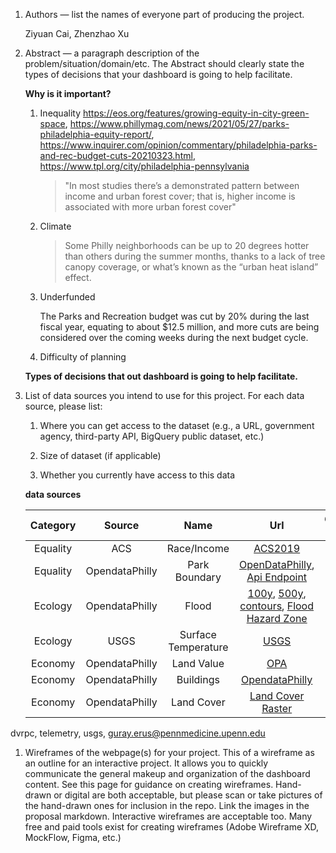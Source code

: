 1. Authors — list the names of everyone part of producing the project.

    Ziyuan Cai, Zhenzhao Xu

1. Abstract — a paragraph description of the problem/situation/domain/etc. The Abstract should clearly state the types of decisions that your dashboard is going to help facilitate.

    **Why is it important?**

    1. Inequality
        https://eos.org/features/growing-equity-in-city-green-space, 
        https://www.phillymag.com/news/2021/05/27/parks-philadelphia-equity-report/,
        https://www.inquirer.com/opinion/commentary/philadelphia-parks-and-rec-budget-cuts-20210323.html,
        https://www.tpl.org/city/philadelphia-pennsylvania

        > "In most studies there’s a demonstrated pattern between income and urban forest cover; that is, higher income is associated with more urban forest cover"
        
    1. Climate

        > Some Philly neighborhoods can be up to 20 degrees hotter than others during the summer months, thanks to a lack of tree canopy coverage, or what’s known as the “urban heat island” effect.

    1. Underfunded

        The Parks and Recreation budget was cut by 20% during the last fiscal year, equating to about $12.5 million, and more cuts are being considered over the coming weeks during the next budget cycle.

    1. Difficulty of planning

    **Types of decisions that out dashboard is going to help facilitate.**



1. List of data sources you intend to use for this project. For each data source, please list:

    1. Where you can get access to the dataset (e.g., a URL, government agency, third-party API, BigQuery public dataset, etc.)

    1. Size of dataset (if applicable)

    1. Whether you currently have access to this data

    **data sources**

    | Category |     Source     |        Name         |                                                                                                                                                                                              Url                                                                                                                                                                                               | Geometry Type | Size  | Update Frequency |
    | :------: | :------------: | :-----------------: | :--------------------------------------------------------------------------------------------------------------------------------------------------------------------------------------------------------------------------------------------------------------------------------------------------------------------------------------------------------------------------------------------: | :-----------: | :---: | :--------------: |
    | Equality |      ACS       |     Race/Income     |                                                                                                                                                           [ACS2019](https://www.census.gov/data/developers/data-sets/acs-5year.html)                                                                                                                                                           |    Polygon    |       |     as need      |
    | Equality | OpendataPhilly |    Park Boundary    |                                                                                                            [OpenDataPhilly](https://www.opendataphilly.org/dataset/ppr-properties), [Api Endpoint](https://opendata.arcgis.com/datasets/d52445160ab14380a673e5849203eb64_0.geojson)                                                                                                            |    Polygon    |       |                  |
    | Ecology  | OpendataPhilly |        Flood        | [100y](https://metadata.phila.gov/#home/representationdetails/56ccbad74d934cea1ef05c20/), [500y](https://metadata.phila.gov/#home/representationdetails/56ccbb1df041bd4d03549350/), [contours](https://www.opendataphilly.org/dataset/topographic-contours), [Flood Hazard Zone](https://www.opendataphilly.org/dataset/flood-hazard-zone-lines/resource/85d4503f-ecfc-4c26-ba45-2506755cab53) |    Polygon    |       |                  |
    | Ecology  |      USGS      | Surface Temperature |                                                                                                                  [USGS](https://www.usgs.gov/core-science-systems/nli/landsat/landsat-data-access?qt-science_support_page_related_con=0#qt-science_support_page_related_con )                                                                                                                  |    Polygon    |       |                  |
    | Economy  | OpendataPhilly |     Land Value      |                                                                                                                                                             [OPA](https://www.opendataphilly.org/dataset/opa-property-assessments)                                                                                                                                                             |    Polygon    |       |                  |
    | Economy  | OpendataPhilly |      Buildings      |                                                                                                                                                               [OpendataPhilly](https://www.opendataphilly.org/dataset/buildings)                                                                                                                                                               |    Polygon    |       |                  |
    | Economy  | OpendataPhilly |     Land Cover      |                                                                                                                                                   [Land Cover Raster](https://www.opendataphilly.org/dataset/philadelphia-land-cover-raster)                                                                                                                                                   |    Polygon    |       |                  |

dvrpc, 
telemetry,
usgs,
guray.erus@pennmedicine.upenn.edu

1. Wireframes of the webpage(s) for your project. This of a wireframe as an outline for an interactive project. It allows you to quickly communicate the general makeup and organization of the dashboard content. See this page for guidance on creating wireframes. Hand-drawn or digital are both acceptable, but please scan or take pictures of the hand-drawn ones for inclusion in the repo. Link the images in the proposal markdown. Interactive wireframes are acceptable too. Many free and paid tools exist for creating wireframes (Adobe Wireframe XD, MockFlow, Figma, etc.)


